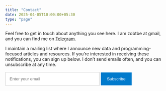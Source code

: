 ```yaml
---
title: "Contact"
date: 2025-04-05T10:00:00+05:30
type: "page"
---
```


Feel free to get in touch about anything you see here. I am zobtbe at gmail, and you can find me on [Telegram](https://t.me/obtbe).

I maintain a mailing list where I announce new data and programming-focused articles and resources. If you’re interested in receiving these notifications, you can sign up below. I don’t send emails often, and you can unsubscribe at any time.



<form id="substack-form" style="margin-top:1rem;">
  <input 
    type="email" 
    id="substack-email" 
    placeholder="Enter your email" 
    required 
    style="padding:0.8rem; width:70%; max-width:300px; border:1px solid #CCC;">
  <button 
    type="submit" 
    style="padding:0.8rem 1.2rem; background:#007acc; color:white; border:none; cursor:pointer;">
    Subscribe
  </button>
</form>

<p id="substack-result" style="margin-top:0.5rem; font-size:0.9rem;"></p>

<script>
document.getElementById('substack-form').addEventListener('submit', async function (e) {
  e.preventDefault();
  const email = document.getElementById('substack-email').value;
  const result = document.getElementById('substack-result');

  try {
    const res = await fetch('https://obtbe.substack.com/api/v1/free', {
      method: 'POST',
      headers: { 'Content-Type': 'application/json' },
      body: JSON.stringify({ email })
    });

    if (res.status === 200) {
      result.textContent = "Check your email to confirm your subscription.";
    } else {
      result.textContent = "Something went wrong. Try again.";
    }
  } catch (err) {
    result.textContent = "Network error. Try again.";
  }
});
</script>

